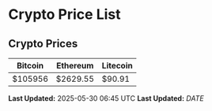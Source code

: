 # Crypto Price List

## Crypto Prices
| Bitcoin | Ethereum | Litecoin |
| ------- | -------- | -------- |
| $105956 | $2629.55 | $90.91 |
**Last Updated:** 2025-05-30 06:45 UTC
**Last Updated:** $DATE$
